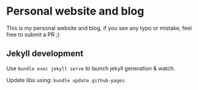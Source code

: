 # Personal website and blog

This is my personal website and blog, if you see any typo or mistake, feel free to submit a PR ;)

## Jekyll development

Use `bundle exec jekyll serve` to launch jekyll generation & watch.

Update libs using: `bundle update github-pages`
